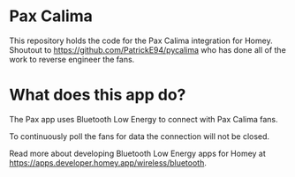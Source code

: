 # Pax Calima
This repository holds the code for the Pax Calima integration for Homey.
Shoutout to https://github.com/PatrickE94/pycalima who has done all of the work to reverse engineer the fans.


# What does this app do?
The Pax app uses Bluetooth Low Energy to connect with Pax Calima fans.

To continuously poll the fans for data the connection will not be closed.

Read more about developing Bluetooth Low Energy apps for Homey at https://apps.developer.homey.app/wireless/bluetooth.
